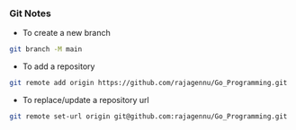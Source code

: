 ### Git Notes

- To create a new branch
```bash
git branch -M main
```

- To add a repository 

```bash
git remote add origin https://github.com/rajagennu/Go_Programming.git
```

- To replace/update a repository url

```bash
git remote set-url origin git@github.com:rajagennu/Go_Programming.git
```

